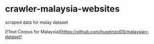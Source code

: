 # crawler-malaysia-websites


scraped data for malay dataset

[!Text Corpus for Malaysia][https://github.com/huseinzol05/malaysian-dataset]
